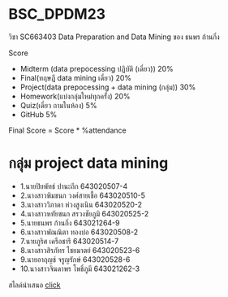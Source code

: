 # BSC_DPDM23
วิชา SC663403 Data Preparation and Data Mining ของ ธนพร ก้านกิ่ง

Score
- Midterm (data prepocessing ปฏิบัติ (เดี่ยว)) 20%
- Final(ทฤษฎี data mining เดี่ยว) 20%
- Project(data prepocessing + data mining (กลุ่ม)) 30%
- Homework(แบ่งกลุ่มใหม่ทุกครั้ง) 20%
- Quiz(เดี่ยว ถามในห้อง) 5%
- GitHub 5%
 
Final Score = Score * %attendance

# กลุ่ม project data mining
-  1.นายปิยพัทธ์ ปานะถึก 643020507-4
-  2.นางสาวพิมชนก วงศ์สายเชื้อ 643020510-5
-  3.นางสาววิภาดา ห่วงสูงเนิน 643020520-2
-  4.นางสาวหทัยชนก สรวงชัยภูมิ 643020525-2
-  5.นายธนพร ก้านกิ่ง 643021264-9
-  6.นางสาวพัณณิตา ทองบ่อ 643020508-2
-  7.นายภูริศ เครือชารี 643020514-7
-  8.นางสาวสิรภัทร ไชยมาตย์ 643020523-6
-  9.นายอาฤญช์ จรูญรักษ์ 643020528-6
-  10.นางสาวจินดาพร โพธิ์ภูมี  643021262-3

  
  สไลด์นำเสนอ   [click](https://drive.google.com/drive/folders/1M8R6BkJkSzNAU2klRn-2PN4-3fvaIkZx?usp=sharing)

